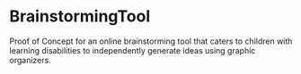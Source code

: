 # BrainstormingTool
Proof of Concept for an online brainstorming tool that caters to children with learning disabilities to independently generate ideas using graphic organizers.
